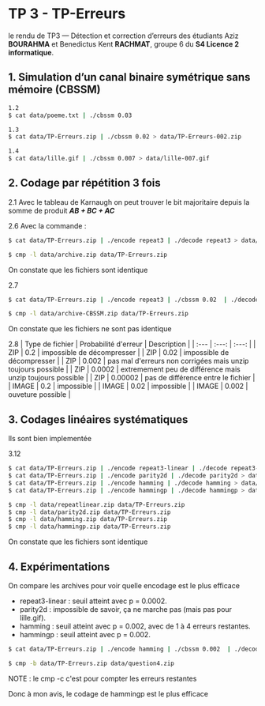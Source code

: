 # TP 3 - TP-Erreurs

le rendu de TP3 — Détection et correction d’erreurs des étudiants Aziz **BOURAHMA** et Benedictus Kent **RACHMAT**, groupe 6 du **S4 Licence 2 informatique**.

## 1. Simulation d’un canal binaire symétrique sans mémoire (CBSSM)

```bash
1.2
$ cat data/poeme.txt | ./cbssm 0.03

1.3
$ cat data/TP-Erreurs.zip | ./cbssm 0.02 > data/TP-Erreurs-002.zip

1.4
$ cat data/lille.gif | ./cbssm 0.007 > data/lille-007.gif
```

## 2. Codage par répétition 3 fois

2.1 Avec le tableau de Karnaugh on peut trouver le bit majoritaire depuis la somme de produit **_AB + BC + AC_**

2.6 Avec la commande :
```bash
$ cat data/TP-Erreurs.zip | ./encode repeat3 | ./decode repeat3 > data/archive.zip

$ cmp -l data/archive.zip data/TP-Erreurs.zip
```
On constate que les fichiers sont identique

2.7
```bash
$ cat data/TP-Erreurs.zip | ./encode repeat3 | ./cbssm 0.02  | ./decode repeat3 > data/archive-CBSSM.zip

$ cmp -l data/archive-CBSSM.zip data/TP-Erreurs.zip
```
On constate que les fichiers ne sont pas identique

2.8
| Type de fichier | Probabilité d'erreur | Description |
| :---         |     :---:      |          :---: |
| ZIP   | 0.2     | impossible de décompresser    |
| ZIP     | 0.02       | impossible de décompresser     |
| ZIP   | 0.002     | pas mal d'erreurs non corrigées mais unzip toujours possible   |
| ZIP     | 0.0002       | extremement peu de différence mais unzip toujours possible     |
| ZIP   | 0.00002     | pas de différence entre le fichier    |
| IMAGE     | 0.2       | impossible     |
| IMAGE     | 0.02       | impossible     |
| IMAGE     | 0.002       | ouveture possible     |

## 3. Codages linéaires systématiques

Ils sont bien implementée

3.12
```bash
$ cat data/TP-Erreurs.zip | ./encode repeat3-linear | ./decode repeat3-linear > data/repeatlinear.zip
$ cat data/TP-Erreurs.zip | ./encode parity2d | ./decode parity2d > data/parity2d.zip
$ cat data/TP-Erreurs.zip | ./encode hamming | ./decode hamming > data/hamming.zip
$ cat data/TP-Erreurs.zip | ./encode hammingp | ./decode hammingp > data/hammingp.zip

$ cmp -l data/repeatlinear.zip data/TP-Erreurs.zip
$ cmp -l data/parity2d.zip data/TP-Erreurs.zip
$ cmp -l data/hamming.zip data/TP-Erreurs.zip
$ cmp -l data/hammingp.zip data/TP-Erreurs.zip
```
On constate que les fichiers sont identique

## 4. Expérimentations

On compare les archives pour voir quelle encodage est le plus efficace

- repeat3-linear : seuil atteint avec p = 0.0002.
- parity2d : impossible de savoir, ça ne marche pas (mais pas pour lille.gif).
- hamming : seuil atteint avec p = 0.002, avec de 1 à 4 erreurs restantes.
- hammingp : seuil atteint avec p = 0.002.

```bash
$ cat data/TP-Erreurs.zip | ./encode hamming | ./cbssm 0.002  | ./decode hamming > data/question4.zip

$ cmp -b data/TP-Erreurs.zip data/question4.zip
```
NOTE : le cmp -c c'est pour compter les erreurs restantes

Donc à mon avis, le codage de hammingp est le plus efficace
